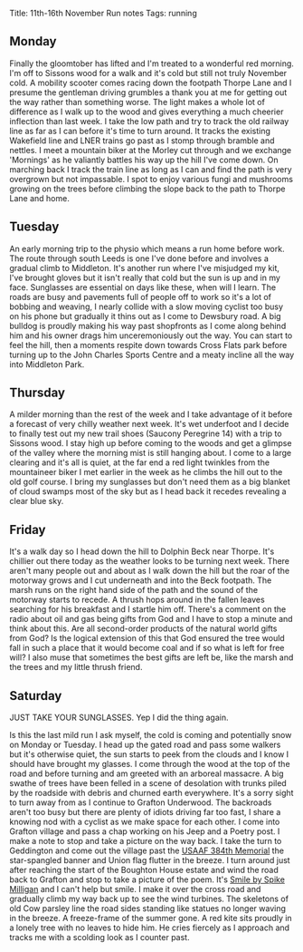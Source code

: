 Title: 11th-16th November Run notes
Tags: running

## Monday

Finally the gloomtober has lifted and I'm treated to a wonderful red morning. I'm off to Sissons wood for a walk and it's
cold but still not truly November cold. A mobility scooter comes racing down the footpath Thorpe Lane and I presume the 
gentleman driving grumbles a thank you at me for getting out the way rather than something worse. The light makes a whole
lot of difference as I walk up to the wood and gives everything a much cheerier inflection than last week. I take the low
path and try to track the old railway line as far as I can before it's time to turn around. It tracks the existing Wakefield
line and LNER trains go past as I stomp through bramble and nettles. I meet a mountain biker at the Morley cut through and
we exchange 'Mornings' as he valiantly battles his way up the hill I've come down. On marching back I track the train line
as long as I can and find the path is very overgrown but not impassable. I spot to enjoy various fungi and mushrooms growing
on the trees before climbing the slope back to the path to Thorpe Lane and home.

## Tuesday

An early morning trip to the physio which means a run home before work. The route through south Leeds is one I've done 
before and involves a gradual climb to Middleton. It's another run where I've misjudged my kit, I've brought gloves but 
it isn't really that cold but the sun is up and in my face. Sunglasses are essential on days like these, when will I learn. The roads 
are busy and pavements full of people off to work so it's a lot of bobbing and weaving, I nearly collide with a slow moving
cyclist too busy on his phone but gradually it thins out as I come to Dewsbury road. A big bulldog is proudly making his 
way past shopfronts as I come along behind him and his owner drags him unceremoniously out the way. You can start 
to feel the hill, then a moments respite down towards Cross Flats park before turning up to the John Charles Sports Centre
and a meaty incline all the way into Middleton Park.

## Thursday

A milder morning than the rest of the week and I take advantage of it before a forecast of very chilly weather next week. 
It's wet underfoot and I decide to finally test out my new trail shoes (Saucony Peregrine 14) with a trip to Sissons wood.
I stay high up before coming to the woods and get a glimpse of the valley where the morning mist is still hanging about. 
I come to a large clearing and it's all is quiet, at the far end a red light twinkles from the mountaineer biker I met earlier in 
the week as he climbs the hill out to the old golf course. I bring my sunglasses but don't need them as a big blanket of
cloud swamps most of the sky but as I head back it recedes revealing a clear blue sky. 

## Friday

It's a walk day so I head down the hill to Dolphin Beck near Thorpe. It's chillier out there today as the weather looks 
to be turning next week. There aren't many people out and about as I walk down the hill but the roar of the motorway grows
and I cut underneath and into the Beck footpath. The marsh runs on the right hand side of the path and the sound of the 
motorway starts to recede. A thrush hops around in the fallen leaves searching for his breakfast and I startle him off. 
There's a comment on the radio about oil and gas being gifts from God and I have to stop a minute and think about this. 
Are all second-order products of the natural world gifts from God? Is the logical extension of this that God ensured the
tree would fall in such a place that it would become coal and if so what is left for free will? I also muse that sometimes
the best gifts are left be, like the marsh and the trees and my little thrush friend.

## Saturday
JUST TAKE YOUR SUNGLASSES. Yep I did the thing again.

Is this the last mild run I ask myself, the cold is coming and potentially snow on Monday or Tuesday. I head up the
gated road and pass some walkers but it's otherwise quiet, the sun starts to peek from the clouds and I know I should have
brought my glasses. I come through the wood at the top of the road and before turning and am greeted with an arboreal massacre.
A big swathe of trees have been felled in a scene of desolation with trunks piled by the roadside with debris and churned
earth everywhere. It's a sorry sight to turn away from as I continue to Grafton Underwood. The backroads aren't too busy
but there are plenty of idiots driving far too fast, I share a knowing nod with a cyclist as we make space for each other.
I come into Grafton village and pass a chap working on his Jeep and a Poetry post. I make a note to stop and take a 
picture on the way back. I take the turn to Geddington and come out the village past the [USAAF 384th Memorial](https://www.warmemorialsonline.org.uk/memorial/216306/)
the star-spangled banner and Union flag flutter in the breeze. I turn around just after reaching the start of the Boughton House 
estate and wind the road back to Grafton and stop to take a picture of the poem. It's [Smile by Spike Milligan](https://learn1.open.ac.uk/mod/oublog/viewpost.php?post=226092) 
and I can't help but smile. I make it over the cross road and gradually climb my way back up to see the wind turbines. 
The skeletons of old Cow parsley line the road sides standing like statues no longer waving in the breeze. A freeze-frame
of the summer gone. A red kite sits proudly in a lonely tree with no leaves to hide him. He cries fiercely
as I approach and tracks me with a scolding look as I counter past.
